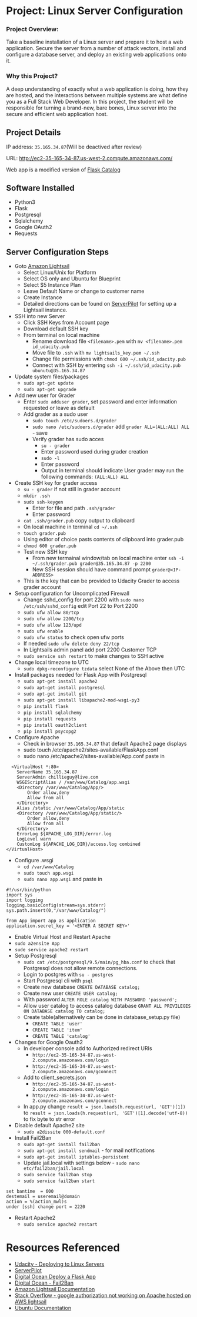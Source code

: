 # Project: Linux Server Configuration

### Project Overview:

Take a baseline installation of a Linux server and prepare it to host a web application. Secure the server from a number of attack vectors, install and configure a database server, and deploy an existing web applications onto it.

### Why this Project?

A deep understanding of exactly what a web application is doing, how they are hosted, and the interactions between multiple systems are what define you as a Full Stack Web Developer. In this project, the student will be responsible for turning a brand-new, bare bones, Linux server into the secure and efficient web application host.

## Project Details
IP address: ```35.165.34.87```(Will be deactived after review)

URL: http://ec2-35-165-34-87.us-west-2.compute.amazonaws.com/

Web app is a modified version of [Flask Catalog](https://github.com/chillieguy/flask-catalog-app)

## Software Installed
* Python3
* Flask
* Postgresql
* Sqlalchemy
* Google OAuth2
* Requests

## Server Configuration Steps

- Goto [Amazon Lightsail](https://lightsail.aws.amazon.com) 
  - Select Linux/Unix for Platform
  - Select OS only and Ubuntu for Blueprint
  - Select $5 Instance Plan
  - Leave Default Name or change to customer name
  - Create Instance
  - Detailed directions can be found on [ServerPilot](https://serverpilot.io/community/articles/how-to-create-a-server-on-amazon-lightsail.html) for setting up a Lightsail instance.
- SSH into new Server
  - Click SSH Keys from Account page
  - Download default SSH key
  - From terminal on local machine
    - Rename download file `<filename>.pem` with `mv <filename>.pem id_udacity.pub`
    - Move file to `.ssh` with `mv lightsails_key.pem ~/.ssh`
    - Change file permissions with `chmod 600 ~/.ssh/id_udacity.pub`
    - Connect with SSH by entering `ssh -i ~/.ssh/id_udacity.pub ubunutu@35.165.34.87`
- Update system files/packages
  - `sudo apt-get update`
  - `sudo apt-get upgrade`
- Add new user for Grader
  - Enter `sudo adduser grader`, set password and enter information requested or leave as default
  - Add grader as a sudo user
    - `sudo touch /etc/sudoers.d/grader`
    - `sudo nano /etc/sudoers.d/grader` add `grader ALL=(ALL:ALL) ALL` - save
    - Verify grader has sudo acces
      - `su - grader`
      - Enter password used during grader creation
      - `sudo -l`
      - Enter password
      - Output in terminal should indicate User grader may run the following commands: `(ALL:ALL) ALL`
- Create SSH key for grader access
  - `su - grader` if not still in grader account
  - `mkdir .ssh`
  - `sudo ssh-keygen`
    - Enter for file and path `.ssh/grader`
    - Enter password
  - `cat .ssh/grader.pub` copy output to clipboard
  - On local machine in terminal `cd ~/.ssh`
  - `touch grader.pub`
  - Using editor of choice pasts contents of clipboard into grader.pub
  - `chmod 600 grader.pub`
  - Test new SSH key
    - From new termainal window/tab on local machine enter `ssh -i ~/.ssh/grader.pub grader@35.165.34.87 -p 2200`
    - New SSH session should have command prompt `grader@<IP-ADDRESS>`
  - This is the key that can be provided to Udacity Grader to access grader account
- Setup configuration for Uncomplicated Firewall
  - Change sshd_config for port 2200 with `sudo nano /etc/ssh/sshd_config` edit Port 22 to Port 2200
  - `sudo ufw allow 80/tcp`
  - `sudo ufw allow 2200/tcp`
  - `sudo ufw allow 123/upd`
  - `sudo ufw enable`
  - `sudo ufw status` to check open ufw ports
  - If needed `sudo ufw delete deny 22/tcp`
  - In Lightsails admin panel add port 2200 Customer TCP
  - `sudo service ssh restart` to make changes to SSH active
- Change local timezone to UTC
  - `sudo dpkg-reconfigure tzdata` select None of the Above then UTC
- Install packages needed for Flask App with Postgresql
  - `sudo apt-get install apache2`
  - `sudo apt-get install postgresql`
  - `sudo apt-get install git`
  - `sudo apt-get install libapache2-mod-wsgi-py3`
  - `pip install flask`
  - `pip install sqlalchemy`
  - `pip install requests`
  - `pip install oauth2client`
  - `pip install psycopg2`
- Configure Apache
  - Check in browser `35.165.34.87` that default Apache2 page displays
  - sudo touch /etc/apache2/sites-available/FlaskApp.conf
  - sudo nano /etc/apache2/sites-available/App.conf paste in
```
  <VirtualHost *:80>
	ServerName 35.165.34.87
	ServerAdmin chillieguy@live.com
	WSGIScriptAlias / /var/www/Catalog/app.wsgi
	<Directory /var/www/Catalog/App/>
		Order allow,deny
		Allow from all
	</Directory>
	Alias /static /var/www/Catalog/App/static
	<Directory /var/www/Catalog/App/static/>
		Order allow,deny
		Allow from all
	</Directory>
	ErrorLog ${APACHE_LOG_DIR}/error.log
	LogLevel warn
	CustomLog ${APACHE_LOG_DIR}/access.log combined
</VirtualHost>
```
- Configure .wsgi
  - `cd /var/www/Catalog`
  - `sudo touch app.wsgi`
  - `sudo nano app.wsgi` and paste in
```
#!/usr/bin/python
import sys
import logging
logging.basicConfig(stream=sys.stderr)
sys.path.insert(0,"/var/www/Catalog/")

from App import app as application
application.secret_key = '<ENTER A SECRET KEY>'
```
- Enable Virtual Host and Restart Apache
 - `sudo a2ensite App`
 - `sude service apache2 restart`
- Setup Postgresql
  - `sudo cat /etc/postgresql/9.5/main/pg_hba.conf` to check that Postgresql does not allow remote connections.
  - Login to postgres with `su - postgres`
  - Start Postgresql cli with `psql`
  - Create new database `CREATE DATABASE catalog;`
  - Create new user `CREATE USER catalog;`
  - With password `ALTER ROLE catalog WITH PASSWORD 'password';`
  - Allow user catalog to access catalog database `GRANT ALL PRIVILEGES ON DATABASE catalog TO catalog;`
  - Create table(alternatively can be done in database_setup.py file)
    - `CREATE TABLE 'user'`
    - `CREATE TABLE 'item'`
    - `CREATE TABLE 'catalog'`
- Changes for Google Oauth2
  - In developer console add to Authorized redirect URIs
    - `http://ec2-35-165-34-87.us-west-2.compute.amazonaws.com/login`
    - `http://ec2-35-165-34-87.us-west-2.compute.amazonaws.com/gconnect`
  - Add to client_secrets.json
    - `http://ec2-35-165-34-87.us-west-2.compute.amazonaws.com/login`
    - `http://ec2-35-165-34-87.us-west-2.compute.amazonaws.com/gconnect`
  - In app.py change `result = json.loads(h.request(url, 'GET')[1])` to `result = json.loads(h.request(url, 'GET')[1].decode('utf-8))` to fix byte to str error
- Disable default Apache2 site
  - `sudo a2dissite 000-default.conf`
- Install Fail2Ban
  - `sudo apt-get install fail2ban`
  - `sudo apt-get install sendmail` - for mail notifications
  - `sudo apt-get install iptables-persistent`
  - Update jail.local with settings below - `sudo nano etc/fail2ban/jail.local`
  - `sudo service fail2ban stop`
  - `sudo service fail2ban start`
```
set bantime  = 600
destemail = useremail@domain
action = %(action_mwl)s
under [ssh] change port = 2220
```  
- Restart Apache2
  - `sudo service apache2 restart`











 # Resources Referenced
 * [Udacity - Deploying to Linux Servers](https://classroom.udacity.com/nanodegrees/nd004/parts/00413454014)
 * [ServerPilot](https://serverpilot.io/community/articles/how-to-create-a-server-on-amazon-lightsail.html)
 * [Digital Ocean Deploy a Flask App](https://www.digitalocean.com/community/tutorials/how-to-deploy-a-flask-application-on-an-ubuntu-vps)
 * [Digital Ocean - Fail2Ban](https://www.digitalocean.com/community/tutorials/how-to-protect-ssh-with-fail2ban-on-ubuntu-14-04)
 * [Amazon Lightsail Documentation](https://lightsail.aws.amazon.com/ls/docs/all)
 * [Stack Overflow - google authorization not working on Apache hosted on AWS lightsail
](https://stackoverflow.com/questions/47004929/google-authorization-not-working-on-apache-hosted-on-aws-lightsail)
* [Ubuntu Documentation](https://help.ubuntu.com/lts/serverguide/httpd.html)